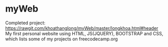 # myWeb
Completed project: https://rawgit.com/khoathanglong/myWeb/master/longkhoa.html#header
My first personal website using HTML, JS(JQUERY), BOOTSTRAP and CSS, which lists some of my projects on freecodecamp.org
